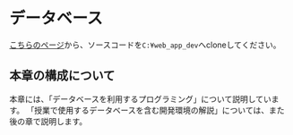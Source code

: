 # データベース

[こちらのページ](https://classroom.github.com/a/CEKw_Jha)から、ソースコードを`C:¥web_app_dev`へcloneしてください。

## 本章の構成について

本章には、「データベースを利用するプログラミング」について説明しています。
「授業で使用するデータベースを含む開発環境の解説」については、また後の章で説明します。
